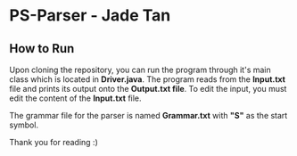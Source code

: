# PS-Parser - Jade Tan

How to Run
-
Upon cloning the repository, you can run the program through it's main class which is located in **Driver.java**. The program reads from the **Input.txt** file and prints its output onto the **Output.txt file**. To edit the input, you must edit the content of the **Input.txt** file.

The grammar file for the parser is named **Grammar.txt** with **"S"** as the start symbol.

Thank you for reading :)
